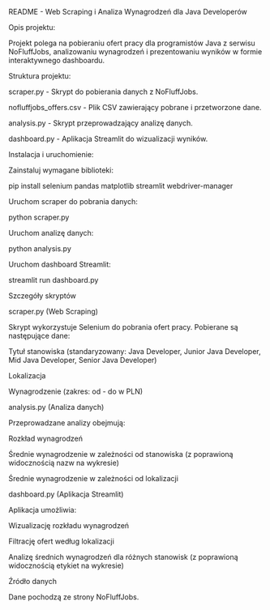 README - Web Scraping i Analiza Wynagrodzeń dla Java Developerów

Opis projektu:

Projekt polega na pobieraniu ofert pracy dla programistów Java z serwisu NoFluffJobs, analizowaniu wynagrodzeń i prezentowaniu wyników w formie interaktywnego dashboardu.

Struktura projektu:

scraper.py - Skrypt do pobierania danych z NoFluffJobs.

nofluffjobs_offers.csv - Plik CSV zawierający pobrane i przetworzone dane.

analysis.py - Skrypt przeprowadzający analizę danych.

dashboard.py - Aplikacja Streamlit do wizualizacji wyników.

Instalacja i uruchomienie:

Zainstaluj wymagane biblioteki:

pip install selenium pandas matplotlib streamlit webdriver-manager

Uruchom scraper do pobrania danych:

python scraper.py

Uruchom analizę danych:

python analysis.py

Uruchom dashboard Streamlit:

streamlit run dashboard.py

Szczegóły skryptów

scraper.py (Web Scraping)

Skrypt wykorzystuje Selenium do pobrania ofert pracy. Pobierane są następujące dane:

Tytuł stanowiska (standaryzowany: Java Developer, Junior Java Developer, Mid Java Developer, Senior Java Developer)

Lokalizacja

Wynagrodzenie (zakres: od - do w PLN)

analysis.py (Analiza danych)

Przeprowadzane analizy obejmują:

Rozkład wynagrodzeń

Średnie wynagrodzenie w zależności od stanowiska (z poprawioną widocznością nazw na wykresie)

Średnie wynagrodzenie w zależności od lokalizacji

dashboard.py (Aplikacja Streamlit)

Aplikacja umożliwia:

Wizualizację rozkładu wynagrodzeń

Filtrację ofert według lokalizacji

Analizę średnich wynagrodzeń dla różnych stanowisk (z poprawioną widocznością etykiet na wykresie)

Źródło danych

Dane pochodzą ze strony NoFluffJobs.


